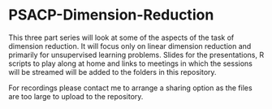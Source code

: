 # PSACP-Dimension-Reduction

This three part series will look at some of the aspects of the task of dimension reduction. It will focus only on linear dimension reduction and primarily for unsupervised learning problems. Slides for the presentations, R scripts to play along at home and links to meetings in which the sessions will be streamed will be added to the folders in this repository.

For recordings please contact me to arrange a sharing option as the files are too large to upload to the repository.
